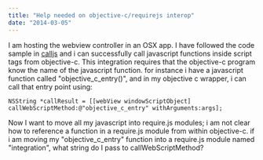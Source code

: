 ```yaml
---
title: "Help needed on objective-c/requirejs interop"
date: "2014-03-05"
---
```


I am hosting the webview controller in an OSX app. I have followed the code sample in [calljs](https://developer.apple.com/library/mac/samplecode/CallJS/Introduction/Intro.html#//apple_ref/doc/uid/DTS10004241) and i can successfully call javascript functions inside script tags from objective-c. This integration requires that the objective-c program know the name of the javascript function. for instance i have a javascript function called "objective\_c\_entry()", and in my objective c wrapper, i can call that entry point using:

```
NSString *callResult = [[webView windowScriptObject] callWebScriptMethod:@"objective_c_entry" withArguments:args];
```

Now I want to move all my javascript into require.js modules; i am not clear how to reference a function in a require.js module from within objective-c. if i am moving my "objective\_c\_entry" function into a require.js module named "integration", what string do I pass to callWebScriptMethod?
